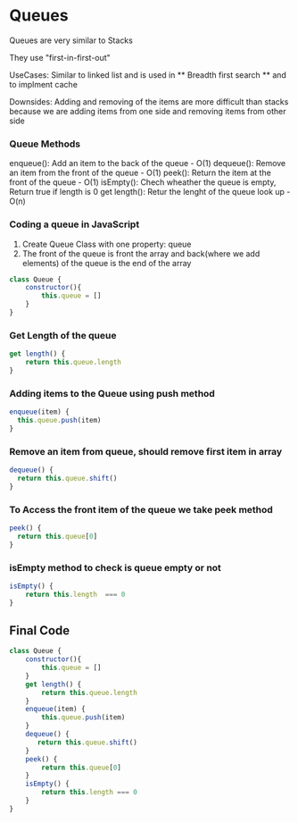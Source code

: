 # Queues

Queues are very similar to Stacks

They use "first-in-first-out"


UseCases:
Similar to linked list and is used in ** Breadth first search ** and to implment cache

Downsides:
Adding and removing of the items are more difficult than stacks
because we are adding items from one side and removing items from other side

### Queue Methods
enqueue(): Add an item to the back of the queue - O(1)
dequeue(): Remove an item from the front of the queue - O(1)
peek(): Return the item at the front of the queue - O(1)
isEmpty(): Chech wheather the queue is empty, Return true if length is 0
get length(): Retur the lenght of the queue
look up - O(n)

### Coding a queue in JavaScript
1) Create Queue Class with one property: queue
2) The front of the queue is front the array and back(where we add elements) of the queue is the end of the array 

```javascript
class Queue {
    constructor(){
        this.queue = []
    }
}
```
### Get Length of the queue

```javascript
get length() {
    return this.queue.length
}
```
### Adding items to the Queue using push method

```javascript
enqueue(item) {
  this.queue.push(item)
}
```

### Remove an item from queue, should remove first item in array 

```javascript
dequeue() {
  return this.queue.shift()
}
```

### To Access the front item of the queue we take peek method

```javascript
peek() {
  return this.queue[0]
}
```

### isEmpty method to check is queue empty or not
```javascript
isEmpty() {
    return this.length  === 0
}
```

## Final Code

```javascript
class Queue {
    constructor(){
        this.queue = []
    }
    get length() {
        return this.queue.length
    }
    enqueue(item) {
        this.queue.push(item)
    }
    dequeue() {
       return this.queue.shift()
    }
    peek() {
        return this.queue[0]
    }
    isEmpty() {
        return this.length === 0
    }
}
```